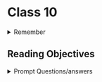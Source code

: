 # Class 10

<details markdown="block"><summary>Remember</summary>

### ThingToRemember

</details>

## Reading Objectives

<details markdown="block"><summary>Prompt Questions/answers</summary>


### 1. Name some key differences between a Syntax Error and a Logic Error.

A syntax error is a type of error that occurs when there is some form of error in your syntax or structure, a logic error is one that is in the logic of your code. Syntax errors are usually easier to detect, logic are not.

### 2. List a few types of errors that you have encountered in past lab assignments and explain how you were able to correct them.

I've forgottent to use let a few times, and have been forced to read through the code only to find out it was something simple. I also have a bad habit of changing variable naems without changing them everywhere and I'll go through all variables really slowly to find the error.


### 3. How will this topic continue to influence your long term goals?

Errors will affect me forever, I can only hope to get better at reading the error codes and finding out where I make them without losing too much time.


The JavaScript Debugger.

### 4. How would you describe the JavaScript Debugger tool and how it works to someone just starting out in software development?

The javascript Debugger is a tool that allows you to take your code apart in functioning units to test individually so you can see which unit is the problem, rather than testing everysingle line throughout the code one by one.

### 5. Define what a breakpoint is.

Places in your code that you want to pause execution and identify the problems that prevent your code from executing properly.

### 6. What is the call stack?

The Call stack section shows you what code was executed to get to the current line.

</details>